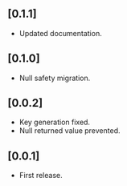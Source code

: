 ## [0.1.1]

* Updated documentation.

## [0.1.0]

* Null safety migration.

## [0.0.2]

* Key generation fixed.
* Null returned value prevented. 

## [0.0.1]

* First release.
